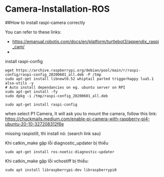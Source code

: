 # Camera-Installation-ROS

##How to install raspi-camera correctly

You can refer to these links:
- https://emanual.robotis.com/docs/en/platform/turtlebot3/appendix_raspi_cam/
- 


install raspi-config
```
wget https://archive.raspberrypi.org/debian/pool/main/r/raspi-config/raspi-config_20200601_all.deb -P /tmp
sudo apt-get install libnewt0.52 whiptail parted triggerhappy lua5.1 alsa-utils -y
# Auto install dependancies on eg. ubuntu server on RPI
sudo apt-get install -fy
sudo dpkg -i /tmp/raspi-config_20200601_all.deb

sudo apt-get install raspi-config
```



when select P1 Camera, It will ask you to mount the camera, follow this link:
https://chuckmails.medium.com/enable-pi-camera-with-raspberry-pi4-ubuntu-20-10-327208312f6e


missing raspistill, thì install nó:
(search link sau)


Khi catkin_make gặp lỗi diagnostic_updater bị thiếu
```
sudo apt-get install ros-noetic-diagnostic-updater
```


Khi catkin_make gặp lỗi vchostiff bị thiếu:
```
sudo apt install libraspberrypi-dev libraspberrypi0
```





